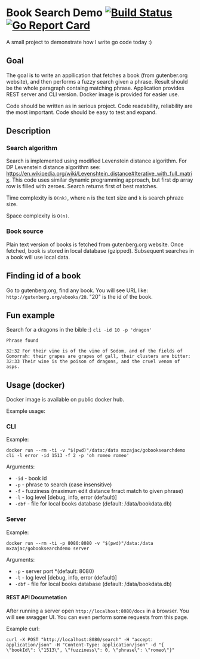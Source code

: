 
# Book Search Demo [![Build Status](https://travis-ci.org/m-zajac/gobooksearchdemo.svg?branch=master)](https://travis-ci.org/m-zajac/gobooksearchdemo) [![Go Report Card](https://goreportcard.com/badge/github.com/m-zajac/gobooksearchdemo)](https://goreportcard.com/report/github.com/m-zajac/gobooksearchdemo)

A small project to demonstrate how I write go code today :)

## Goal

The goal is to write an appllication that fetches a book (from gutenber.org website), and then performs a fuzzy search given a phrase. Result should be the whole paragraph containg matching phrase. 
Application provides REST server and CLI version. Docker image is provided for easier use.

Code should be written as in serious project. Code readability, reliability are the most important. Code should be easy to test and expand.

## Description

### Search algorithm

Search is implemented using modified Levenstein distance algorithm.
For DP Levenstein distance algorithm see: https://en.wikipedia.org/wiki/Levenshtein_distance#Iterative_with_full_matrix.
This code uses similar dynamic programming approach, but first dp array row is filled with zeroes.
Search returns first of best matches.

Time complexity is `O(nk)`, where `n` is the text size and `k` is search phraze size.

Space complexity is `O(n)`.

### Book source

Plain text version of books is fetched from gutenberg.org website. Once fetched, book is stored in local database (gzipped). Subsequent searches in a book will use local data.

## Finding id of a book

Go to gutenberg.org, find any book. You will see URL like: `http://gutenberg.org/ebooks/20`. "20" is the id of the book.

## Fun example

Search for a dragons in the bible :) `cli -id 10 -p 'dragon'`

```
Phrase found

32:32 For their vine is of the vine of Sodom, and of the fields of
Gomorrah: their grapes are grapes of gall, their clusters are bitter:
32:33 Their wine is the poison of dragons, and the cruel venom of
asps.
```

## Usage (docker)

Docker image is available on public docker hub.

Example usage:

### CLI

Example:

    docker run --rm -ti -v "$(pwd)"/data:/data mxzajac/gobooksearchdemo cli -l error -id 1513 -f 2 -p 'oh romeo romeo' 

Arguments:
- `-id` - book id
- `-p` - phrase to search (case insensitive)
- `-f` - fuzziness (maximum edit distance frract match to given phrase)
- `-l` - log level [debug, info, error (default)]
- `-dbf` - file for local books database (default: /data/bookdata.db)

### Server

Example:

    docker run --rm -ti -p 8080:8080 -v "$(pwd)"/data:/data mxzajac/gobooksearchdemo server

Arguments:
- `-p` - server port *(default: 8080)
- `-l` - log level [debug, info, error (default)]
- `-dbf` - file for local books database (default: /data/bookdata.db)

#### REST API Documetation

After running a server open `http://localhost:8080/docs` in a browser. You will see swagger UI. You can even perform some requests from this page.

Example curl:

    curl -X POST "http://localhost:8080/search" -H "accept: application/json" -H "Content-Type: application/json" -d "{ \"bookId\": \"1513\", \"fuzziness\": 0, \"phrase\": \"romeo\"}"